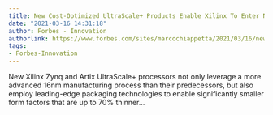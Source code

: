 ```yaml
---
title: New Cost-Optimized UltraScale+ Products Enable Xilinx To Enter New Markets
date: "2021-03-16 14:31:18"
author: Forbes - Innovation
authorlink: https://www.forbes.com/sites/marcochiappetta/2021/03/16/new-cost-optimized-ultrascale-products-enable-xilinx-to-enter-new-markets/
tags:
- Forbes-Innovation
---
```

New Xilinx Zynq and Artix UltraScale+ processors not only leverage a more advanced 16nm manufacturing process than their predecessors, but also employ leading-edge packaging technologies to enable significantly smaller form factors that are up to 70% thinner...